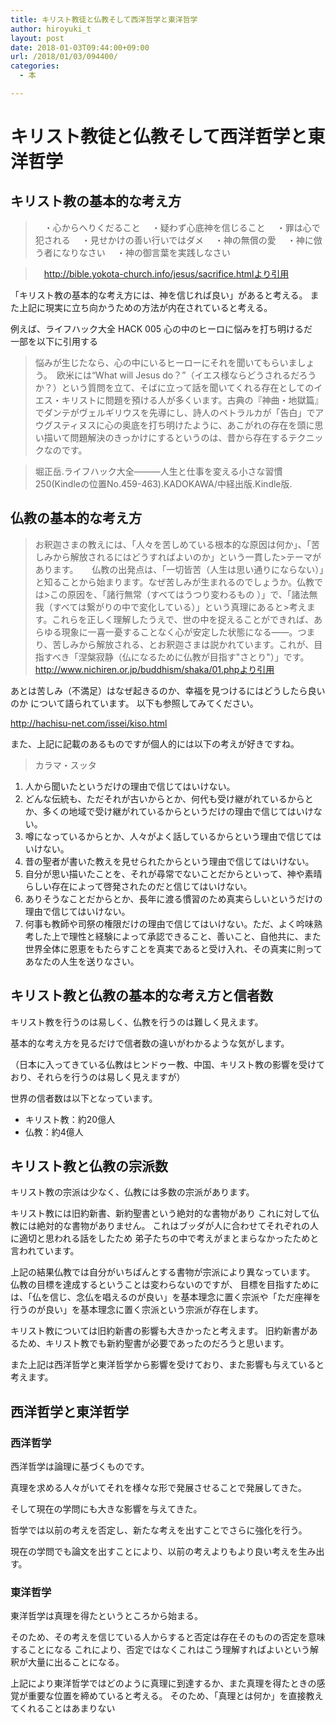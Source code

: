 ```yaml
---
title: キリスト教徒と仏教そして西洋哲学と東洋哲学
author: hiroyuki_t
layout: post
date: 2018-01-03T09:44:00+09:00
url: /2018/01/03/094400/
categories:
  - 本

---
```


# キリスト教徒と仏教そして西洋哲学と東洋哲学
## キリスト教の基本的な考え方
>
>　・心からへりくだること
>　・疑わず心底神を信じること
>　・罪は心で犯される
>　・見せかけの善い行いではダメ
>　・神の無償の愛
>　・神に倣う者になりなさい
>　・神の御言葉を実践しなさい

>　http://bible.yokota-church.info/jesus/sacrifice.htmlより引用

「キリスト教の基本的な考え方には、神を信じれば良い」があると考える。
また上記に現実に立ち向かうための方法が内在されていると考える。

例えば、ライフハック大全 HACK 005
心の中のヒーロに悩みを打ち明けるだ　一部を以下に引用する

>悩みが生じたなら、心の中にいるヒーローにそれを聞いてもらいましょう。　欧米には“What will Jesus do？”（イエス様ならどうされるだろうか？）という質問を立て、そばに立って話を聞いてくれる存在としてのイエス・キリストに問題を預ける人が多くいます。古典の『神曲・地獄篇』でダンテがヴェルギリウスを先導にし、詩人のペトラルカが「告白」でアウグスティヌスに心の奥底を打ち明けたように、あこがれの存在を頭に思い描いて問題解決のきっかけにするというのは、昔から存在するテクニックなのです。

>堀正岳.ライフハック大全―――人生と仕事を変える小さな習慣250(Kindleの位置No.459-463).KADOKAWA/中経出版.Kindle版.



## 仏教の基本的な考え方
>お釈迦さまの教えには、「人々を苦しめている根本的な原因は何か」、「苦しみから解放されるにはどうすればよいのか」という一貫した>テーマがあります。
　
>仏教の出発点は、「一切皆苦（人生は思い通りにならない）」と知ることから始まります。なぜ苦しみが生まれるのでしょうか。仏教では>この原因を、「諸行無常（すべてはうつり変わるもの ）」で、「諸法無我（すべては繋がりの中で変化している）」という真理にあると>考えます。これらを正しく理解したうえで、世の中を捉えることができれば、あらゆる現象に一喜一憂することなく心が安定した状態になる――。つまり、苦しみから解放される、とお釈迦さまは説かれています。これが、目指すべき「涅槃寂静（仏になるために仏教が目指す"さとり"）」です。
http://www.nichiren.or.jp/buddhism/shaka/01.phpより引用



あとは苦しみ（不満足）はなぜ起きるのか、幸福を見つけるにはどうしたら良いのか
について語られています。
以下も参照してみてください。

http://hachisu-net.com/issei/kiso.html


また、上記に記載のあるものですが個人的には以下の考えが好きですね。


>カラマ・スッタ
>
1. 人から聞いたというだけの理由で信じてはいけない。
2. どんな伝統も、ただそれが古いからとか、何代も受け継がれているからとか、多くの地域で受け継がれているからというだけの理由で信じてはいけない。
3. 噂になっているからとか、人々がよく話しているからという理由で信じてはいけない。
4. 昔の聖者が書いた教えを見せられたからという理由で信じてはいけない。
5. 自分が思い描いたことを、それが尋常でないことだからといって、神や素晴らしい存在によって啓発されたのだと信じてはいけない。
6. ありそうなことだからとか、長年に渡る慣習のため真実らしいというだけの理由で信じてはいけない。
7. 何事も教師や司祭の権限だけの理由で信じてはいけない。ただ、よく吟味熟考した上で理性と経験によって承認できること、善いこと、自他共に、また世界全体に恩恵をもたらすことを真実であると受け入れ、その真実に則ってあなたの人生を送りなさい。

## キリスト教と仏教の基本的な考え方と信者数
キリスト教を行うのは易しく、仏教を行うのは難しく見えます。

基本的な考え方を見るだけで信者数の違いがわかるような気がします。

（日本に入ってきている仏教はヒンドゥー教、中国、キリスト教の影響を受けており、それらを行うのは易しく見えますが）

世界の信者数は以下となっています。

- キリスト教：約20億人
- 仏教：約4億人


## キリスト教と仏教の宗派数

キリスト教の宗派は少なく、仏教には多数の宗派があります。

キリスト教には旧約新書、新約聖書という絶対的な書物があり
これに対して仏教には絶対的な書物がありません。
これはブッダが人に合わせてそれぞれの人に適切と思われる話をしたため
弟子たちの中で考えがまとまらなかったためと言われています。

上記の結果仏教では自分がいちばんとする書物が宗派により異なっています。
仏教の目標を達成するということは変わらないのですが、
目標を目指すためには、「仏を信じ、念仏を唱えるのが良い」を基本理念に置く宗派や「ただ座禅を行うのが良い」を基本理念に置く宗派という宗派が存在します。

キリスト教については旧約新書の影響も大きかったと考えます。
旧約新書があるため、キリスト教でも新約聖書が必要であったのだろうと思います。

また上記は西洋哲学と東洋哲学から影響を受けており、また影響も与えていると考えます。

## 西洋哲学と東洋哲学
### 西洋哲学
西洋哲学は論理に基づくものです。

真理を求める人々がいてそれを様々な形で発展させることで発展してきた。

そして現在の学問にも大きな影響を与えてきた。

哲学では以前の考えを否定し、新たな考えを出すことでさらに強化を行う。

現在の学問でも論文を出すことにより、以前の考えよりもより良い考えを生み出す。

### 東洋哲学
東洋哲学は真理を得たというところから始まる。

そのため、その考えを信じている人からすると否定は存在そのものの否定を意味することになる
これにより、否定ではなくこれはこう理解すればよいという解釈が大量に出ることになる。

上記により東洋哲学ではどのように真理に到達するか、また真理を得たときの感覚が重要な位置を締めていると考える。
そのため、「真理とは何か」を直接教えてくれることはあまりない



